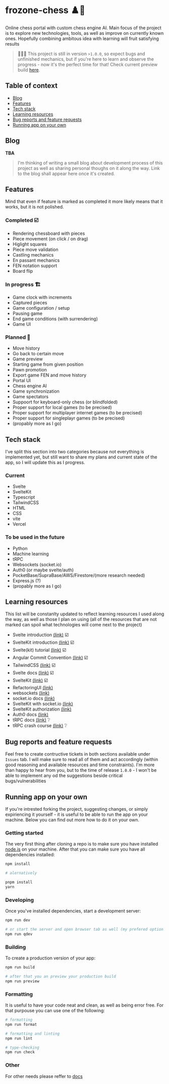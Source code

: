 # frozone-chess :chess_pawn::ice_cube:

Online chess portal with custom chess engine AI. Main focus of the project is to explore new technologies, tools, as well as improve on currently known ones. Hopefully combining ambitous idea with learning will fruit satisfying results

> :construction::construction::construction: This project is still in version `>1.0.0`, so expect bugs and unfinished mechanics, but if you're here to learn and observe the progress - now it's the perfect time for that! Check current preview build [here](https://frozone-chess.vercel.app/).

## Table of context
  - [Blog](#blog)
  - [Features](#features)
  - [Tech stack](#tech-stack)
  - [Learning resources](#learning-resources)
  - [Bug reports and feature requests](#bug-reports-and-feature-requests)
  - [Running app on your own](#running-app-on-your-own)
  


## Blog

**TBA** 
> I'm thinking of writing a small blog about development process of this project as well as sharing personal thoughs on it along the way. Link to the blog shall appear here once it's created.



## Features

Mind that even if feature is marked as completed it more likely means that it works, but it is not polished. 
### Completed :ballot_box_with_check:
- Rendering chessboard with pieces
- Piece movement (on click / on drag)
- Higlight squares
- Piece move validation
- Castling mechanics
- En passant mechanics
- FEN notation support
- Board flip

### In progress :building_construction:
- Game clock with increments
- Captured pieces
- Game configuration / setup
- Pausing game
- End game conditions (with surrendering)
- Game UI

### Planned :bookmark_tabs:
- Move history
- Go back to certain move
- Game preview
- Starting game from given position
- Pawn promotion
- Export game FEN and move history
- Portal UI
- Chess engine AI
- Game synchronization
- Game spectators
- Suppoort for keyboard-only chess (or blindfolded)
- Proper support for local games (to be precised)
- Proper support for multiplayer internet games (to be precised)
- Proper support for singleplayr games (to be precised)
- (propably more as I go)



## Tech stack

I've split this section into two categories because not everything is implemented yet, but still want to share my plans and current state of the app, so I will update this as I progress.

### Current

- Svelte
- SvelteKit
- Typescript
- TailwindCSS
- HTML
- CSS
- vite
- Vercel

### To be used in the future

- Python
- Machine learning
- tRPC
- Websockets (socket.io)
- Auth0 (or maybe svelte/auth)
- PocketBase/SupraBase/AWS/Firestore/(more research needed)
- Express.js (?)
- (propably more as I go)



## Learning resources
This list will be constanlty updated to reflect learning resources I used along the way, as well as those I plan on using (all of the resources that are not marked can spoil what technologies will come next to the project)

- Svelte introduction [(link)](https://www.youtube.com/watch?v=rv3Yq-B8qp4) :ballot_box_with_check:
- SvelteKit introduction [(link)](https://www.youtube.com/watch?v=uEJ-Rnm2yOE) :ballot_box_with_check:
- Svelte(kit) tutorial [(link)](https://learn.svelte.dev/tutorial) :ballot_box_with_check:
- Angular Commit Convention [(link)](https://www.conventionalcommits.org/en/v1.0.0-beta.4/) :ballot_box_with_check:
- TailwindCSS [(link)](https://tailwindcss.com) :ballot_box_with_check:
- Svelte docs [(link)](https://svelte.dev/docs) :ballot_box_with_check:
- SvelteKit [(link)](https://kit.svelte.dev/docs/introduction) :ballot_box_with_check:
- RefactoringUI [(link)](https://www.refactoringui.com)
- websockets [(link)](https://appmaster.io/pl/blog/czym-sa-websockety-i-jak-je-tworzyc)
- socket.io docs [(link)](https://socket.io/docs/v4/)
- SvelteKit with socket.io [(link)](https://dev.to/theether0/sveltekit-with-socketio-and-nodejs-285h)
- SvelteKit authorization [(link)](https://github.com/nextauthjs/next-auth/tree/main/apps/examples/sveltekit)
- Auth0 docs [(link)](https://auth0.com/docs/)
- tRPC docs [(link)](https://trpc.io/docs) :grey_question:
- tRPC crash course [(link)](https://www.youtube.com/watch?v=UfUbBWIFdJs) :grey_question:



## Bug reports and feature requests

Feel free to create contructive tickets in both sections available under `Issues` tab. I will make sure to read all of them and act accordingly (within good reasoning and available resources and time constraints). I'm more than happy to hear from you, but to the time of release `1.0.0` - I won't be able to implement any od the suggestions beside critical bugs/vulnerabilities



## Running app on your own

If you're intrested forking the project, suggesting changes, or simply expiriencing it yourself - it is useful to be able to run the app on your machine. Below you can find out more how to do it on your own.

### Getting started

The very first thing after cloning a repo is to make sure you have installed [node.js](https://nodejs.org/en/) on your machine. After that you can make sure you have all dependencies installed:

```bash
npm install

# alernatively

pnpm install
yarn

```

### Developing

Once you've installed dependencies, start a development server:

```bash
npm run dev

# or start the server and open browser tab as well (my prefered option | qdev - quick development)
npm run qdev
```

### Building

To create a production version of your app:

```bash
npm run build

# after that you an preview your production build
npm run preview
```

### Formatting

It is useful to have your code neat and clean, as well as being error free. For that purpouse you can use one of the following:

```bash
# formatting
npm run format

# formatting and linting
npm run lint

# type-checking
npm run check
```

### Other

For other needs please reffer to [docs](https://svelte.dev/docs)
